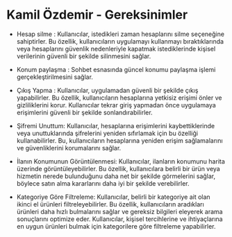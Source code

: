# Kamil Özdemir - Gereksinimler

- Hesap silme : Kullanıcılar, istedikleri zaman hesaplarını silme seçeneğine sahiptirler. Bu özellik, kullanıcıların uygulamayı kullanmayı bıraktıklarında veya hesaplarını güvenlik nedenleriyle kapatmak istediklerinde kişisel verilerinin güvenli bir şekilde silinmesini sağlar.

- Konum paylaşma : Sohbet esnasında güncel konumu paylaşma işlemi gerçekleştirilmesini sağlar.

- Çıkış Yapma : Kullanıcılar, uygulamadan güvenli bir şekilde çıkış yapabilirler. Bu özellik, kullanıcıların hesaplarına yetkisiz erişimi önler ve gizliliklerini korur. Kullanıcılar tekrar giriş yapmadan önce uygulamaya erişimlerini güvenli bir şekilde sonlandırabilirler.

- Şifremi Unuttum: Kullanıcılar, hesaplarına erişimlerini kaybettiklerinde veya unuttuklarında şifrelerini yeniden sıfırlamak için bu özelliği kullanabilirler. Bu, kullanıcıların hesaplarına yeniden erişim sağlamalarını ve güvenliklerini korumalarını sağlar.

- İlanın Konumunun Görüntülenmesi: Kullanıcılar, ilanların konumunu harita üzerinde görüntüleyebilirler. Bu özellik, kullanıcılara belirli bir ürün veya hizmetin nerede bulunduğunu daha net bir şekilde görmelerini sağlar, böylece satın alma kararlarını daha iyi bir şekilde verebilirler.

- Kategoriye Göre Filtreleme: Kullanıcılar, belirli bir kategoriye ait olan ikinci el ürünleri filtreleyebilirler. Bu özellik, kullanıcıların aradıkları ürünleri daha hızlı bulmalarını sağlar ve gereksiz bilgileri eleyerek arama sonuçlarını optimize eder. Kullanıcılar, kişisel tercihlerine ve ihtiyaçlarına en uygun ürünleri bulmak için kategorilere göre filtreleme yapabilirler.




